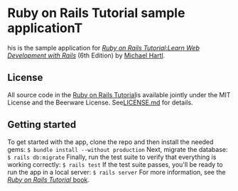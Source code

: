 # Ruby on Rails Tutorial sample applicationT
his is the sample application for
[*Ruby on Rails Tutorial:Learn Web Development with Rails*](https://www.railstutorial.org/)
(6th Edition)
by [Michael Hartl](https://www.michaelhartl.com/).
## License
All source code in the [Ruby on Rails Tutorial](https://www.railstutorial.org/)is available jointly under the MIT License and the Beerware License. See[LICENSE.md](LICENSE.md) for details.
## Getting started
To get started with the app, clone the repo and then install the needed gems:
```$ bundle install --without production```
Next, migrate the database:
```$ rails db:migrate```
Finally, run the test suite to verify that everything is working correctly:
```$ rails test```
If the test suite passes, you'll be ready to run the app in a local server:
```$ rails server```
For more information, see the
[*Ruby on Rails Tutorial* book](https://www.railstutorial.org/book).
